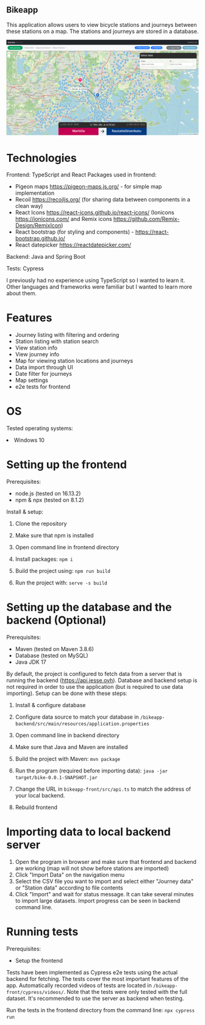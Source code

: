 ## Bikeapp

This application allows users to view bicycle stations and journeys between these stations on a map. The stations and journeys are stored in a database.

![Screenshot](bike.png)
# Technologies

Frontend: TypeScript and React
Packages used in frontend: 
- Pigeon maps <https://pigeon-maps.js.org/> - for simple map implementation
- Recoil <https://recoiljs.org/> (for sharing data between components in a clean way)
- React Icons <https://react-icons.github.io/react-icons/> (Ionicons <https://ionicons.com/> and Remix icons <https://github.com/Remix-Design/RemixIcon>)
- React bootstrap (for styling and components) - <https://react-bootstrap.github.io/>
- React datepicker <https://reactdatepicker.com/>

Backend: Java and Spring Boot

Tests: Cypress

I previously had no experience using TypeScript so I wanted to learn it. Other languages and frameworks were familiar but I wanted to learn more about them.

# Features

- Journey listing with filtering and ordering
- Station listing with station search
- View station info
- View journey info
- Map for viewing station locations and journeys
- Data import through UI
- Date filter for journeys
- Map settings
- e2e tests for frontend

# OS

Tested operating systems:

<li>Windows 10


# Setting up the frontend

Prerequisites:

- node.js (tested on 16.13.2)
- npm & npx (tested on 8.1.2)


Install & setup:

1. Clone the repository
2. Make sure that npm is installed
3. Open command line in frontend directory
4. Install packages: `npm i`

5. Build the project using: `npm run build`

6. Run the project with: `serve -s build`



# Setting up the database and the backend (Optional)

Prerequisites:

- Maven (tested on Maven 3.8.6)
- Database (tested on MySQL)
- Java JDK 17


By default, the project is configured to fetch data from a server that is running the backend (<https://api.jesse.ovh>). 
Database and backend setup is not required in order to use the application (but is required to use data importing). Setup can be done with these steps:

1. Install & configure database
2. Configure data source to match your database in `/bikeapp-backend/src/main/resources/application.properties`
3. Open command line in backend directory
4. Make sure that Java and Maven are installed
5. Build the project with Maven: `mvn package`

6. Run the program (required before importing data): `java -jar target/bike-0.0.1-SNAPSHOT.jar`

7. Change the URL in `bikeapp-front/src/api.ts` to match the address of your local backend.
8. Rebuild frontend


# Importing data to local backend server

1. Open the program in browser and make sure that frontend and backend are working (map will not show before stations are imported)
2. Click "Import Data" on the navigation menu
3. Select the CSV file you want to import and select either "Journey data" or "Station data" according to file contents
4. Click "Import" and wait for status message. It can take several minutes to import large datasets. Import progress can be seen in backend command line.

# Running tests

Prerequisites:
- Setup the frontend

Tests have been implemented as Cypress e2e tests using the actual backend for fetching. The tests cover the most important features of the app. Automatically recorded videos of tests are located in `/bikeapp-front/cypress/videos/`. Note that the tests were only tested with the full dataset. It's recommended to use the server as backend when testing.

Run the tests in the frontend directory from the command line:
`npx cypress run`
